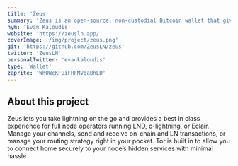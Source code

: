 ```yaml
---
title: 'Zeus'
summary: 'Zeus is an open-source, non-custodial Bitcoin wallet that gives you full control over how you make payments.'
nym: 'Evan Kaloudis'
website: 'https://zeusln.app/'
coverImage: '/img/project/zeus.png'
git: 'https://github.com/ZeusLN/zeus'
twitter: 'ZeusLN'
personalTwitter: 'evankaloudis'
type: 'Wallet'
zaprite: 'WhOWcKFUiFHFMVqaBhLD'
---
```


## About this project

Zeus lets you take lightning on the go and provides a best in class experience for full node operators running LND, c-lightning, or Eclair. Manage your channels, send and receive on-chain and LN transactions, or manage your routing strategy right in your pocket. Tor is built in to allow you to connect home securely to your node’s hidden services with minimal hassle.
